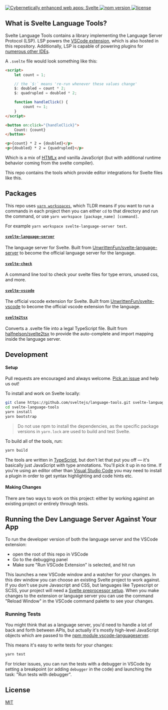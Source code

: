 <p>
  <a href="https://svelte.dev">
	<img alt="Cybernetically enhanced web apps: Svelte" src="https://user-images.githubusercontent.com/49038/76711598-f0b39180-66e7-11ea-9501-37f6e1edf8a6.png">
  </a>

  <a href="https://www.npmjs.com/package/svelte">
    <img src="https://img.shields.io/npm/v/svelte.svg" alt="npm version">
  </a>

  <a href="https://github.com/sveltejs/svelte/blob/master/LICENSE">
    <img src="https://img.shields.io/npm/l/svelte.svg" alt="license">
  </a>
</p>

## What is Svelte Language Tools?

Svelte Language Tools contains a library implementing the Language Server Protocol (LSP). LSP powers the [VSCode extension](https://marketplace.visualstudio.com/items?itemName=svelte.svelte-vscode), which is also hosted in this repository. Additionally, LSP is capable of powering plugins for [numerous other IDEs](https://microsoft.github.io/language-server-protocol/implementors/tools/).

A `.svelte` file would look something like this:

```html
<script>
    let count = 1;

    // the `$:` means 're-run whenever these values change'
    $: doubled = count * 2;
    $: quadrupled = doubled * 2;

    function handleClick() {
        count += 1;
    }
</script>

<button on:click="{handleClick}">
    Count: {count}
</button>

<p>{count} * 2 = {doubled}</p>
<p>{doubled} * 2 = {quadrupled}</p>
```

Which is a mix of [HTMLx](https://github.com/htmlx-org/HTMLx) and vanilla JavaScript (but with additional runtime behavior coming from the svelte compiler).

This repo contains the tools which provide editor integrations for Svelte files like this.

## Packages

This repo uses [`yarn workspaces`](https://classic.yarnpkg.com/blog/2017/08/02/introducing-workspaces/), which TLDR means if you want to run a commands in each project then you can either `cd` to that directory and run the command, or use `yarn workspace [package_name] [command]`.

For example `yarn workspace svelte-language-server test`.

#### [`svelte-language-server`](packages/language-server)

The language server for Svelte. Built from [UnwrittenFun/svelte-language-server](https://github.com/UnwrittenFun/svelte-language-server) to become the official language server for the language.

#### [`svelte-check`](packages/svelte-check)

A command line tool to check your svelte files for type errors, unused css, and more.

#### [`svelte-vscode`](packages/svelte-vscode)

The official vscode extension for Svelte. Built from [UnwrittenFun/svelte-vscode](https://github.com/UnwrittenFun/svelte-vscode) to become the official vscode extension for the language.

#### [`svelte2tsx`](packages/svelte2tsx)

Converts a .svelte file into a legal TypeScript file. Built from [halfnelson/svelte2tsx](https://github.com/UnwrittenFun/halfnelson/svelte2tsx) to provide the auto-complete and import mapping inside the language server.

## Development

#### Setup

Pull requests are encouraged and always welcome. [Pick an issue](https://github.com/sveltejs/language-tools/issues?q=is%3Aissue+is%3Aopen+sort%3Aupdated-desc) and help us out!

To install and work on Svelte locally:

```bash
git clone https://github.com/sveltejs/language-tools.git svelte-language-tools
cd svelte-language-tools
yarn install
yarn bootstrap
```

> Do not use npm to install the dependencies, as the specific package versions in `yarn.lock` are used to build and test Svelte.

To build all of the tools, run:

```bash
yarn build
```

The tools are written in [TypeScript](https://www.typescriptlang.org/), but don't let that put you off — it's basically just JavaScript with type annotations. You'll pick it up in no time. If you're using an editor other than [Visual Studio Code](https://code.visualstudio.com/) you may need to install a plugin in order to get syntax highlighting and code hints etc.

#### Making Changes

There are two ways to work on this project: either by working against an existing project or entirely through tests.

## Running the Dev Language Server Against Your App

To run the developer version of both the language server and the VSCode extension:

-   open the root of this repo in VSCode
-   Go to the debugging panel
-   Make sure "Run VSCode Extension" is selected, and hit run

This launches a new VSCode window and a watcher for your changes. In this dev window you can choose an existing Svelte project to work against. If you don't use pure Javascript and CSS, but languages like Typescript or SCSS, your project will need a [Svelte preprocessor setup](packages/svelte-vscode#using-with-preprocessors). When you make changes to the extension or language server you can use the command "Reload Window" in the VSCode command palette to see your changes.

### Running Tests

You might think that as a language server, you'd need to handle a lot of back and forth between APIs, but actually it's mostly high-level JavaScript objects which are passed to the [npm module vscode-languageserver](https://code.visualstudio.com/api/language-extensions/language-server-extension-guide).

This means it's easy to write tests for your changes:

```bash
yarn test
```

For tricker issues, you can run the tests with a debugger in VSCode by setting a breakpoint (or adding `debugger` in the code) and launching the task: "Run tests with debugger".

## License

[MIT](LICENSE)
